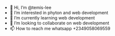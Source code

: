 - 👋 Hi, I’m @temis-lee
- 👀 I’m interested in phyton and web development
- 🌱 I’m currently learning web development
- 💞️ I’m looking to collaborate on web development
- 📫 How to reach me whatsapp +2349058069559

<!---
temis-lee/temis-lee is a ✨ special ✨ repository because its `README.md` (this file) appears on your GitHub profile.
You can click the Preview link to take a look at your changes.
--->
